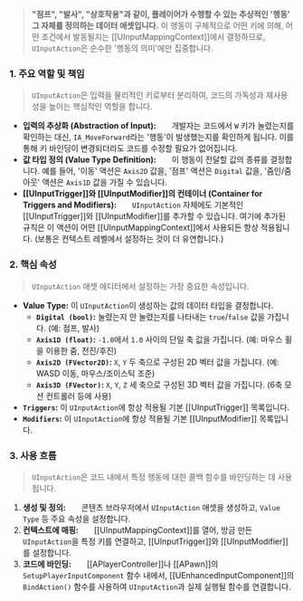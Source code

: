 ---
---

> **"점프", "발사", "상호작용"과 같이, 플레이어가 수행할 수 있는 추상적인 '행동' 그 자체를 정의하는 데이터 애셋입니다.** 이 행동이 구체적으로 어떤 키에 의해, 어떤 조건에서 발동될지는 [[UInputMappingContext]]에서 결정하므로, `UInputAction`은 순수한 '행동의 의미'에만 집중합니다.

### **1. 주요 역할 및 책임**
> `UInputAction`은 입력을 물리적인 키로부터 분리하여, 코드의 가독성과 재사용성을 높이는 핵심적인 역할을 합니다.

* **입력의 추상화 (Abstraction of Input):**
      개발자는 코드에서 `W` 키가 눌렸는지를 확인하는 대신, `IA_MoveForward`라는 '행동'이 발생했는지를 확인하게 됩니다. 이를 통해 키 바인딩이 변경되더라도 코드를 수정할 필요가 없어집니다.
* **값 타입 정의 (Value Type Definition):**
      이 행동이 전달할 값의 종류를 결정합니다. 예를 들어, '이동' 액션은 `Axis2D` 값을, '점프' 액션은 `Digital` 값을, '줌인/줌아웃' 액션은 `Axis1D` 값을 가질 수 있습니다.
* **[[UInputTrigger]]와 [[UInputModifier]]의 컨테이너 (Container for Triggers and Modifiers):**
      `UInputAction` 자체에도 기본적인 [[UInputTrigger]]와 [[UInputModifier]]를 추가할 수 있습니다. 여기에 추가된 규칙은 이 액션이 어떤 [[UInputMappingContext]]에서 사용되든 항상 적용됩니다. (보통은 컨텍스트 레벨에서 설정하는 것이 더 유연합니다.)
	  
### **2. 핵심 속성**
> `UInputAction` 애셋 에디터에서 설정하는 가장 중요한 속성입니다.

* **Value Type:** 이 `UInputAction`이 생성하는 값의 데이터 타입을 결정합니다.
    * **`Digital (bool)`:** 눌렸는지 안 눌렸는지를 나타내는 `true`/`false` 값을 가집니다. (예: 점프, 발사)
    * **`Axis1D (float)`:** `-1.0`에서 `1.0` 사이의 단일 축 값을 가집니다. (예: 마우스 휠을 이용한 줌, 전진/후진)
    * **`Axis2D (FVector2D)`:** `X`, `Y` 두 축으로 구성된 2D 벡터 값을 가집니다. (예: WASD 이동, 마우스/조이스틱 조준)
    * **`Axis3D (FVector)`:** `X`, `Y`, `Z` 세 축으로 구성된 3D 벡터 값을 가집니다. (6축 모션 컨트롤러 등에 사용)
* **`Triggers`:** 이 `UInputAction`에 항상 적용될 기본 [[UInputTrigger]] 목록입니다.
* **`Modifiers`:** 이 `UInputAction`에 항상 적용될 기본 [[UInputModifier]] 목록입니다.

### **3. 사용 흐름**
> `UInputAction`은 코드 내에서 특정 행동에 대한 콜백 함수를 바인딩하는 데 사용됩니다.
1. **생성 및 정의:**
      콘텐츠 브라우저에서 `UInputAction` 애셋을 생성하고, `Value Type` 등 주요 속성을 설정합니다.
2. **컨텍스트에 매핑:**
      [[UInputMappingContext]]를 열어, 방금 만든 `UInputAction`을 특정 키를 연결하고, [[UInputTrigger]]와 [[UInputModifier]]를 설정합니다.
3. **코드에 바인딩:**
      [[APlayerController]]나 [[APawn]]의 `SetupPlayerInputComponent` 함수 내에서, [[UEnhancedInputComponent]]의 `BindAction()` 함수를 사용하여 `UInputAction`과 실제 실행될 함수를 연결합니다.
